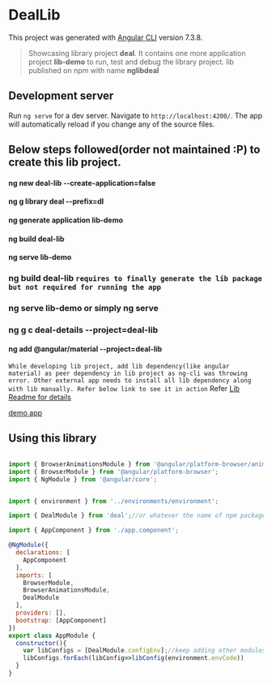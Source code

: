 # DealLib

This project was generated with [Angular CLI](https://github.com/angular/angular-cli) version 7.3.8.

>Showcasing library project __deal__. It contains one more application project __lib-demo__ to run, test and debug the library project.
>lib published on npm with name __nglibdeal__

## Development server

Run `ng serve` for a dev server. Navigate to `http://localhost:4200/`. The app will automatically reload if you change any of the source files.

## Below steps followed(order not maintained :P) to create this lib project. 

#### ng new deal-lib --create-application=false

#### ng g library deal --prefix=dl
#### ng generate application lib-demo

#### ng build deal-lib

#### ng serve lib-demo

### ng build deal-lib `requires to finally generate the lib package but not required for running the app`

### ng serve lib-demo or simply ng serve

### ng g c deal-details --project=deal-lib

#### ng add @angular/material --project=deal-lib

`While developing lib project, add lib dependency(like angular material) as peer dependency in lib project as ng-cli was throwing error. Other external app needs to install all lib dependency along with lib manually. Refer below link to see it in action`
 Refer [Lib Readme for details](./projects/deal)

[demo app](https://github.com/amiteshhh/ng-lib-demo) 

## Using this library
```javascript

import { BrowserAnimationsModule } from '@angular/platform-browser/animations';
import { BrowserModule } from '@angular/platform-browser';
import { NgModule } from '@angular/core';


import { environment } from '../environments/environment';

import { DealModule } from 'deal';//or whatever the name of npm package

import { AppComponent } from './app.component';

@NgModule({
  declarations: [
    AppComponent
  ],
  imports: [
    BrowserModule,
    BrowserAnimationsModule,
    DealModule
  ],
  providers: [],
  bootstrap: [AppComponent]
})
export class AppModule { 
  constructor(){
    var libConfigs = [DealModule.configEnv];//keep adding other modules
    libConfigs.forEach(libConfig=>libConfig(environment.envCode))
  }
}

```
